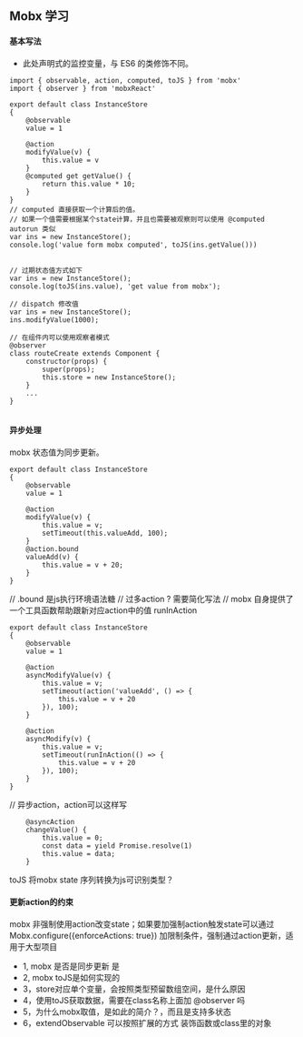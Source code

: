 ## Mobx 学习
#### 基本写法
* 此处声明式的监控变量，与 ES6 的类修饰不同。
```
import { observable, action, computed, toJS } from 'mobx'
import { observer } from 'mobxReact'

export default class InstanceStore
{
    @observable
    value = 1

    @action
    modifyValue(v) {
        this.value = v
    }
    @computed get getValue() {
        return this.value * 10;
    }
}
// computed 直接获取一个计算后的值。
// 如果一个值需要根据某个state计算，并且也需要被观察则可以使用 @computed autorun 类似
var ins = new InstanceStore();
console.log('value form mobx computed', toJS(ins.getValue()))


// 过期状态值方式如下
var ins = new InstanceStore();
console.log(toJS(ins.value), 'get value from mobx');

// dispatch 修改值
var ins = new InstanceStore();
ins.modifyValue(1000);

// 在组件内可以使用观察者模式
@observer
class routeCreate extends Component {
    constructor(props) {
        super(props);
        this.store = new InstanceStore();
    }
    ...
}


```

#### 异步处理
mobx 状态值为同步更新。
```
export default class InstanceStore
{
    @observable
    value = 1

    @action
    modifyValue(v) {
        this.value = v;
        setTimeout(this.valueAdd, 100);
    }
    @action.bound
    valueAdd(v) {
        this.value = v + 20;
    }
}
```
// .bound 是js执行环境语法糖
// 过多action ? 需要简化写法
// mobx 自身提供了一个工具函数帮助跟新对应action中的值 runInAction
```
export default class InstanceStore
{
    @observable
    value = 1

    @action
    asyncModifyValue(v) {
        this.value = v;
        setTimeout(action('valueAdd', () => {
            this.value = v + 20
        }), 100);
    }

    @action
    asyncModify(v) {
        this.value = v;
        setTimeout(runInAction(() => {
            this.value = v + 20
        }), 100);
    }
}
```
//  异步action，action可以这样写
```
    @asyncAction
    changeValue() {
        this.value = 0;
        const data = yield Promise.resolve(1)
        this.value = data;
    }
```


toJS 将mobx state 序列转换为js可识别类型？

#### 更新action的约束
mobx 非强制使用action改变state；如果要加强制action触发state可以通过 
Mobx.configure({enforceActions: true}) 加限制条件，强制通过action更新，适用于大型项目




* 1, mobx 是否是同步更新 是
* 2, mobx toJS是如何实现的  
* 3，store对应单个变量，会按照类型预留数组空间，是什么原因
* 4，使用toJS获取数据，需要在class名称上面加 @observer 吗
* 5，为什么mobx取值，是如此的简介？，而且是支持多状态
* 6，extendObservable 可以按照扩展的方式 装饰函数或class里的对象